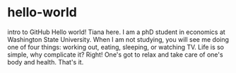 # hello-world
intro to GitHub
Hello world!
Tiana here. I am a phD student in economics at Washington State University. When I am not studying, you will see me doing one of four things: working out, eating, sleeping, or watching TV. Life is so simple, why complicate it? Right! One's got to relax and take care of one's body and health. That's it.
